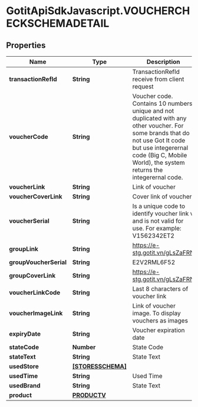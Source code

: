 # GotitApiSdkJavascript.VOUCHERCHECKSCHEMADETAIL

## Properties

Name | Type | Description | Notes
------------ | ------------- | ------------- | -------------
**transactionRefId** | **String** | TransactionRefId receive from client request | [optional] 
**voucherCode** | **String** | Voucher code. Contains 10 numbers, unique and not duplicated with any other voucher. For some brands that do not use Got It code but use integerernal code (Big C, Mobile World), the system returns the integerernal code. | [optional] 
**voucherLink** | **String** | Link of voucher | [optional] 
**voucherCoverLink** | **String** | Cover link of voucher. | [optional] 
**voucherSerial** | **String** | Is a unique code to identify voucher link v and is not valid for use. For example: V1562342ET2 | [optional] 
**groupLink** | **String** | https://e-stg.gotit.vn/gLsZaFRN | [optional] 
**groupVoucherSerial** | **String** | E2V2RML6F52 | [optional] 
**groupCoverLink** | **String** | https://e-stg.gotit.vn/gLsZaFRN | [optional] 
**voucherLinkCode** | **String** | Last 8 characters of voucher link | [optional] 
**voucherImageLink** | **String** | Link of voucher image. To display vouchers as images | [optional] 
**expiryDate** | **String** | Voucher expiration date | [optional] 
**stateCode** | **Number** | State Code | [optional] 
**stateText** | **String** | State Text | [optional] 
**usedStore** | [**[STORESSCHEMA]**](STORESSCHEMA.md) |  | [optional] 
**usedTime** | **String** | Used Time | [optional] 
**usedBrand** | **String** | State Text | [optional] 
**product** | [**PRODUCTV**](PRODUCTV.md) |  | [optional] 


